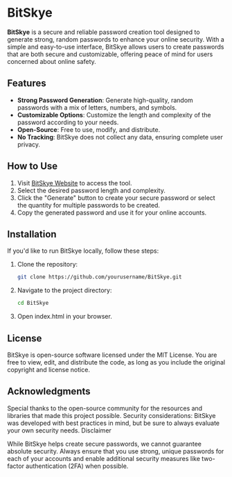 # BitSkye

**BitSkye** is a secure and reliable password creation tool designed to generate strong, random passwords to enhance your online security. With a simple and easy-to-use interface, BitSkye allows users to create passwords that are both secure and customizable, offering peace of mind for users concerned about online safety.

## Features

- **Strong Password Generation**: Generate high-quality, random passwords with a mix of letters, numbers, and symbols.
- **Customizable Options**: Customize the length and complexity of the password according to your needs.
- **Open-Source**: Free to use, modify, and distribute.
- **No Tracking**: BitSkye does not collect any data, ensuring complete user privacy.

## How to Use

1. Visit [BitSkye Website](https://github.com/Dalfin-byte/Dalfin-Byte.github.io) to access the tool.
2. Select the desired password length and complexity.
3. Click the "Generate" button to create your secure password or select the quantity for multiple passwords to be created.
4. Copy the generated password and use it for your online accounts.

## Installation

If you'd like to run BitSkye locally, follow these steps:

1. Clone the repository:
   ```bash
   git clone https://github.com/yourusername/BitSkye.git
   ```
2. Navigate to the project directory:
   ```Bash
   cd BitSkye
   ```
3. Open index.html in your browser.

## License

BitSkye is open-source software licensed under the MIT License. You are free to view, edit, and distribute the code, as long as you include the original copyright and license notice.

## Acknowledgments

Special thanks to the open-source community for the resources and libraries that made this project possible.
Security considerations: BitSkye was developed with best practices in mind, but be sure to always evaluate your own security needs.
Disclaimer

While BitSkye helps create secure passwords, we cannot guarantee absolute security. Always ensure that you use strong, unique passwords for each of your accounts and enable additional security measures like two-factor authentication (2FA) when possible.
